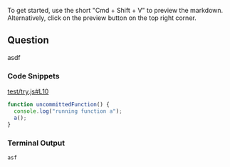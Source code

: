 
To get started, use the short "Cmd + Shift + V" to preview the markdown. Alternatively, click on the preview button on the top right corner.

## Question 
asdf

### Code Snippets

[test/try.js#L10](test/try.js#L10)	
````js
function uncommittedFunction() {
  console.log("running function a");
  a();
}

````

### Terminal Output
````
asf
````
	